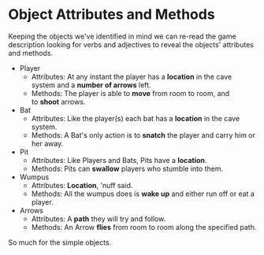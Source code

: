 # Object Attributes and Methods

Keeping the objects we've identified in mind we can re-read the game
description looking for verbs and adjectives to reveal the objects'
attributes and methods.

-   Player
    -   Attributes: At any instant the player has a **location** in the
        cave system and a **number of arrows** left.
    -   Methods: The player is able to **move** from room to room, and
        to **shoot** arrows.
-   Bat
    -   Attributes: Like the player(s) each bat has a **location** in
        the cave system.
    -   Methods: A Bat's only action is to **snatch** the player and
        carry him or her away.
-   Pit
    -   Attributes: Like Players and Bats, Pits have a **location**.
    -   Methods: Pits can **swallow** players who stumble into them.
-   Wumpus
    -   Attributes: **Location**, 'nuff said.
    -   Methods: All the wumpus does is **wake up** and either run off
        or eat a player.
-   Arrows
    -   Attributes: A **path** they will try and follow.
    -   Methods: An Arrow **flies** from room to room along the
        specified path.

So much for the simple objects.
